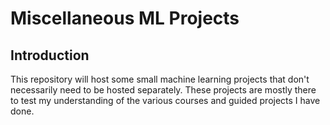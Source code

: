 # Miscellaneous ML Projects

## Introduction

This repository will host some small machine learning projects that don't necessarily need to be hosted separately.
These projects are mostly there to test my understanding of the various courses and guided projects I have done.
